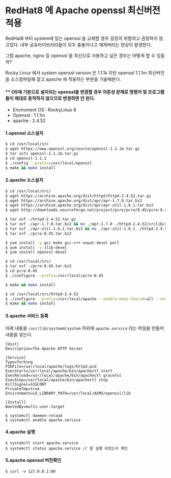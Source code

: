 # RedHat8 에 Apache openssl 최신버전 적용

RedHat8 부터 system에 있는  openssl 을 교체할 경우 굉장히 위험하고 권장하지 않고있다. 내부 공유라이브러리들이 모두 충돌이나고 깨져버리는 현상이 발생한다. &#x20;

그럼 apache, nginx 등 openssl 을 최신으로 사용하고 싶은 경우는 어떻게 할 수 있을까?

Rocky Linux 에서 system openssl version 은 1.1.1k 지만 openssl 1.1.1m 최신버전을 소스컴파일해 깔고 apache 에 적용하는 부분을 기술해본다.



#### \*\* OS에 기본으로 설치되는 openssl을 변경할 경우 의존성 문제로 명령어 및 프로그램들이 제대로 동작하지 않으므로 변경하면 안 된다.

* Enviroment OS : RockyLinux 8&#x20;
* Openssl : 1.1.1m&#x20;
* apache : 2.4.52

#### 1.openssl 소스설치

```bash
$ cd /usr/local/src
$ wget https://www.openssl.org/source/openssl-1.1.1m.tar.gz
$ tar xvfz openssl-1.1.1m.tar.gz
$ cd openssl-1.1.1
$ ./config --prefix=/usr/local/openssl
$ make && make install
```

#### 2.apache 소스설치

```bash
$ cd /usr/local/src/
$ wget https://archive.apache.org/dist/httpd/httpd-2.4.52.tar.gz
$ wget https://archive.apache.org/dist/apr/apr-1.7.0.tar.bz2
$ wget https://archive.apache.org/dist/apr/apr-util-1.6.1.tar.bz2 
$ wget http://downloads.sourceforge.net/project/pcre/pcre/8.45/pcre-8.45.tar.bz2

$ tar xvf ./httpd-2.4.52.tar.gz 
$ tar xvf ./apr-1.7.0.tar.bz2 && mv ./apr-1.7.0 ./httpd-2.4.52/srclib/apr 
$ tar xvf ./apr-util-1.6.1.tar.bz2 && mv ./apr-util-1.6.1 ./httpd-2.4.52/srclib/apr-util 
$ tar xvf ./pcre-8.45.tar.bz2 

$ yum install -y gcc make gcc-c++ expat-devel perl 
$ yum install -y zlib-devel
$ yum install openssl-devel

$ cd /usr/local/src/
$ tar xvf ./pcre-8.45.tar.bz2
$ cd pcre-8.45
$ ./configure --prefix=/usr/local/pcre-8.45

$ make && make install

$ cd /usr/local/src/httpd-2.4.52
$ ./configure --prefix=/usr/local/apache --enable-mods-shared=all --enable-ext-filter --enable-ssl --with-ssl=/usr/local/openssl --enable-so --enable-cache --enable-proxy --enable-deflate --enable-suexec --enable-file-cache --with-mpm=event --enable-ssl=shared --with-included-apr --with-pcre=/usr/local/pcre-8.45/bin/pcre-config --enable-modules=all --enable-module=shared
$ make && make install 
```

#### 3.apache 서비스 등록

아래 내용을 `/usr/lib/systemd/system` 하위에 `apache.service` 라는 파일을 만들어 내용을 넣는다.

```
[Unit]
Description=The Apache HTTP Server

[Service]
Type=forking
PIDFile=/usr/local/apache/logs/httpd.pid
ExecStart=/usr/local/apache/bin/apachectl start
ExecReload=/usr/local/apache/bin/apachectl graceful
ExecStop=/usr/local/apache/bin/apachectl stop
KillSignal=SIGCONT
PrivateTmp=true
Environment=LD_LIBRARY_PATH=/usr/local/ASM5/openssl/lib

[Install]
WantedBy=multi-user.target
```

```
$ systemctl daemon-reload
$ systemctl enable apache.service
```

#### 4.apache 실행

```
$ systemctl start apache.service
$ systemctl status apache.service // 잘 실행 되었는지 확인
```

#### 5.apache openssl 버전확인

```
$ curl -v 127.0.0.1:80
```

